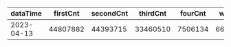 |dataTime|firstCnt|secondCnt|thirdCnt|fourCnt|winCnt|vrate|wrate|
|-|-|-|-|-|-|-|-|
|2023-04-13|44807882|44393715|33460510|7506134|6670908|86.7%|14.2%|